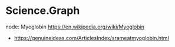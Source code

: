 # Science.Graph
node: Myoglobin https://en.wikipedia.org/wiki/Myoglobin
- https://genuineideas.com/ArticlesIndex/srameatmyoglobin.html
